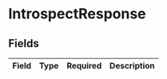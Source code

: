 # IntrospectResponse


## Fields

| Field       | Type        | Required    | Description |
| ----------- | ----------- | ----------- | ----------- |